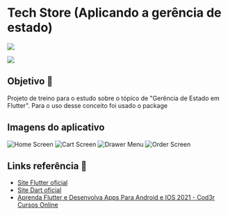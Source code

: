 # Tech Store (Aplicando a gerência de estado)

![](https://img.shields.io/static/v1?label=Flutter&logoColor=lightblue&style=for-the-badge&logo=FLUTTER&message=FRAMEWORK&color=lightblue)

![](https://img.shields.io/static/v1?label=Dart&logoColor=blue&style=for-the-badge&logo=DART&message=LINGUAGEM&color=blue)

## Objetivo :rocket:

Projeto de treino para o estudo sobre o tópico de "Gerência de Estado em Flutter". Para o uso desse conceito foi usado o package 

## Imagens do aplicativo

![Home Screen](https://github.com/BrendowLincoln/tech_sotre_gerencia_estado/blob/main/assets/images/tech_store_ge1.png)
![Cart Screen](https://github.com/BrendowLincoln/tech_sotre_gerencia_estado/blob/main/assets/images/tech_store_ge2.png)
![Drawer Menu](https://github.com/BrendowLincoln/tech_sotre_gerencia_estado/blob/main/assets/images/tech_store_ge3.png)
![Order Screen](https://github.com/BrendowLincoln/tech_sotre_gerencia_estado/blob/main/assets/images/tech_store_ge4.png)




## Links referência :link:

- [Site Flutter oficial](https://flutter.dev/)
- [Site Dart oficial](https://dart.dev/)
- [Aprenda Flutter e Desenvolva Apps Para Android e IOS 2021 - Cod3r Cursos Online](https://www.udemy.com/course/curso-flutter/)

